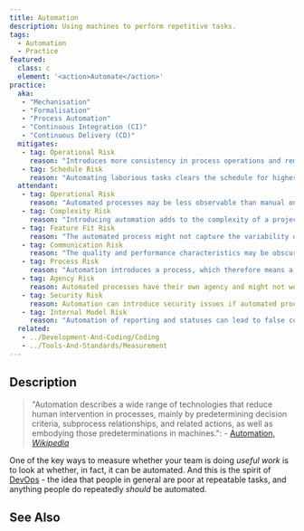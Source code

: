 ```yaml
---
title: Automation
description: Using machines to perform repetitive tasks.
tags: 
  - Automation
  - Practice
featured: 
  class: c
  element: '<action>Automate</action>'
practice:
  aka: 
   - "Mechanisation"
   - "Formalisation"
   - "Process Automation"
   - "Continuous Integration (CI)"
   - "Continuous Delivery (CD)"
  mitigates:
   - tag: Operational Risk
     reason: "Introduces more consistency in process operations and removes opportunity for human error"
   - tag: Schedule Risk
     reason: "Automating laborious tasks clears the schedule for higher-value work."
  attendant:
   - tag: Operational Risk
     reason: "Automated processes may be less observable than manual ones."
   - tag: Complexity Risk
     reason: "Introducing automation adds to the complexity of a project"
   - tag: Feature Fit Risk
     reason: "The automated process might not capture the variability of requirements of the original approach"
   - tag: Communication Risk
     reason: "The quality and performance characteristics may be obscured by automation."
   - tag: Process Risk
     reason: "Automation introduces a process, which therefore means a new source of Process Risk."
   - tag: Agency Risk
     reason: Automated processes have their own agency and might not work as desired.
   - tag: Security Risk
     reason: Automation can introduce security issues if automated processes are given elevated privileges.  
   - tag: Internal Model Risk
     reason: "Automation of reporting and statuses can lead to false confidence about a system's health."
  related:
   - ../Development-And-Coding/Coding
   - ../Tools-And-Standards/Measurement
---
```


<PracticeIntro details={frontMatter} /> 

## Description

> "Automation describes a wide range of technologies that reduce human intervention in processes, mainly by predetermining decision criteria, subprocess relationships, and related actions, as well as embodying those predeterminations in machines.": - [Automation, _Wikipedia_](https://en.wikipedia.org/wiki/Automation)

One of the key ways to measure whether your team is doing _useful work_ is to look at whether, in fact, it can be automated.  And this is the spirit of [DevOps](/methods/DevOps) - the idea that people in general are poor at repeatable tasks, and anything people do repeatedly _should_ be automated.  

## See Also

<TagList tag="Automation" />